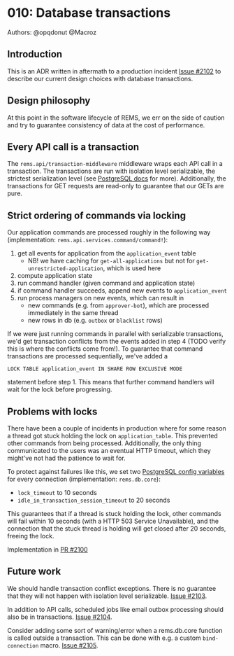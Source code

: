 # 010: Database transactions

Authors: @opqdonut @Macroz

## Introduction

This is an ADR written in aftermath to a production incident [Issue #2102]
to describe our current design choices with database transactions.

[Issue #2102]: https://github.com/CSCfi/rems/issues/2101

## Design philosophy

At this point in the software lifecycle of REMS, we err on the side of
caution and try to guarantee consistency of data at the cost of
performance.

## Every API call is a transaction

The `rems.api/transaction-middleware` middleware wraps each API call
in a transaction. The transactions are run with isolation level
serializable, the strictest serialization level (see [PostgreSQL docs]
for more). Additionally, the transactions for GET requests are
read-only to guarantee that our GETs are pure.

[PostgreSQL docs]: https://www.postgresql.org/docs/9.6/transaction-iso.html

## Strict ordering of commands via locking

Our application commands are processed roughly in the following way
(implementation: `rems.api.services.command/command!`):

1. get all events for application from the `application_event` table
   - NB! we have caching for `get-all-applications` but not for `get-unrestricted-application`, which is used here
2. compute application state
3. run command handler (given command and application state)
4. if command handler succeeds, append new events to `application_event`
5. run process managers on new events, which can result in
   - new commands (e.g. from `approver-bot`), which are processed immediately in the same thread
   - new rows in db (e.g. `outbox` or `blacklist` rows)

If we were just running commands in parallel with serializable
transactions, we'd get transaction conflicts from the events added in
step 4 (TODO verify this is where the conflicts come from!). To
guarantee that command transactions are processed sequentially, we've
added a

    LOCK TABLE application_event IN SHARE ROW EXCLUSIVE MODE

statement before step 1. This means that further command handlers will
wait for the lock before progressing.

## Problems with locks

There have been a couple of incidents in production where for some
reason a thread got stuck holding the lock on `application_table`.
This prevented other commands from being processed. Additionally, the
only thing communicated to the users was an eventual HTTP timeout,
which they might've not had the patience to wait for.

To protect against failures like this, we set two [PostgreSQL config
variables] for every connection (implementation: `rems.db.core`):
- `lock_timeout` to 10 seconds
- `idle_in_transaction_session_timeout` to 20 seconds

This guarantees that if a thread is stuck holding the lock, other
commands will fail within 10 seconds (with a HTTP 503 Service
Unavailable), and the connection that the stuck thread is holding will
get closed after 20 seconds, freeing the lock.

Implementation in [PR #2100]

[PostgreSQL config variables]: https://www.postgresql.org/docs/9.6/runtime-config-client.html
[PR #2100]: https://github.com/CSCfi/rems/pull/2100

## Future work

We should handle transaction conflict exceptions. There is no
guarantee that they will not happen with isolation level serializable. [Issue #2103].

[Issue #2103]: https://github.com/CSCfi/rems/issues/2103

In addition to API calls, scheduled jobs like email outbox processing
should also be in transactions. [Issue #2104].

[Issue #2104]: https://github.com/CSCfi/rems/issues/2104

Consider adding some sort of warning/error when a rems.db.core
function is called outside a transaction. This can be done with e.g. a
custom `bind-connection` macro. [Issue #2105].

[Issue #2105]: https://github.com/CSCfi/rems/issues/2105
